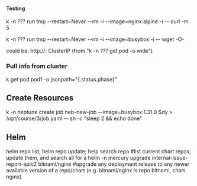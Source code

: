 #### Testing ####
<p>k -n ??? run tmp --restart=Never --rm -i --image=nginx:alpine -i -- curl -m 5 <?> </p>
<p>k -n ??? run tmp --restart=Never --rm -i --image=busybox -i -- wget -O- <?> </p>
<?> could be: 
  http://<svcName.namespace>:<port#>
  ClusterIP (from "k -n ??? get pod -o wide")

### Pull info from cluster ###
k get pod pod1 -o jsonpath="{.status.phase}"


## Create Resources ##
k -n neptune create job neb-new-job --image=busybox:1.31.0 $dy > /opt/course/3/job.yaml -- sh -c "sleep 2 && echo done"

## Helm ##
helm repo list; helm repo update; help search repo <chart e.g. nginx>
#list current chart repos; update them, and search all for a <chart>
helm -n mercury upgrade internal-issue-report-apiv2 bitnami/nginx
#upgrade any deployment release to any newer available version of a repo/chart (e.g. bitnami/nginx is repo bitnami, chart nginx)
